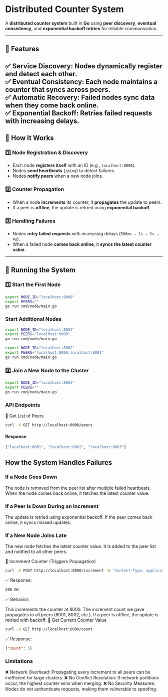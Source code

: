 # Distributed Counter System  

A **distributed counter system** built in **Go** using **peer discovery**, **eventual consistency**, and **exponential backoff retries** for reliable communication.

---

## **🚀 Features**

✅ **Service Discovery:** Nodes dynamically register and detect each other.  
✅ **Eventual Consistency:** Each node maintains a counter that syncs across peers.  
✅ **Automatic Recovery:** Failed nodes sync data when they come back online.  
✅ **Exponential Backoff:** Retries failed requests with increasing delays.  
---

## **📌 How It Works**

### **1️⃣ Node Registration & Discovery**

- Each node **registers itself** with an ID (e.g., `localhost:8000`).  
- Nodes **send heartbeats** (`/ping`) to detect failures.  
- Nodes **notify peers** when a new node joins.  

### **2️⃣ Counter Propagation**

- When a node **increments** its counter, it **propagates** the update to peers.  
- If a peer is **offline**, the update is retried using **exponential backoff**.  

### **3️⃣ Handling Failures**

- Nodes **retry failed requests** with increasing delays (`500ms → 1s → 2s → 4s`).  
- When a failed node **comes back online**, it **syncs the latest counter value**.  

---

## **📌 Running the System**

### **1️⃣ Start the First Node**

```sh
export NODE_ID="localhost:8000"
export PEERS=""
go run cmd/node/main.go
```

### Start Additional Nodes

```sh
export NODE_ID="localhost:8001"
export PEERS="localhost:8000"
go run cmd/node/main.go
```

```sh
export NODE_ID="localhost:8002"
export PEERS="localhost:8000,localhost:8001"
go run cmd/node/main.go
```
### 3️⃣ Join a New Node to the Cluster

```sh
export NODE_ID="localhost:8003"
export PEERS=""
go run cmd/node/main.go
```

### API Endpoints

🔹 Get List of Peers
```sh
curl -X GET http://localhost:8000/peers
```

#### Response

```sh
["localhost:8001", "localhost:8002", "localhost:8003"]
```
## How the System Handles Failures

### If a Node Goes Down
The node is removed from the peer list after multiple failed heartbeats.
When the node comes back online, it fetches the latest counter value.
### If a Peer is Down During an Increment
The update is retried using exponential backoff.
If the peer comes back online, it syncs missed updates.
### If a New Node Joins Late
The new node fetches the latest counter value.
It is added to the peer list and notified to all other peers.


🔹 Increment Counter (Triggers Propagation)
```sh
curl -X POST http://localhost:8000/increment -H "Content-Type: application/json" -d '{"node_id":"localhost:8000","increment_count":10}'
```
✅ Response:

```sh
200 OK
```

✅ Behavior:

This increments the counter at 8000.
The increment count we gave propagates to all peers (8001, 8002, etc.).
If a peer is offline, the update is retried with backoff.
🔹 Get Current Counter Value
```sh
curl -X GET http://localhost:8000/count
```

✅ Response:
```json
{"count": 5}
```

### Limitations
❌ Network Overhead: Propagating every increment to all peers can be inefficient for large clusters.
❌ No Conflict Resolution: If network partitions occur, the highest counter wins when merging.
❌ No Security Measures: Nodes do not authenticate requests, making them vulnerable to spoofing.


